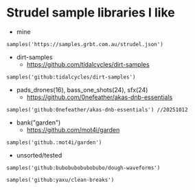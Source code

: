 # Strudel sample libraries I like

- mine
```
samples('https://samples.grbt.com.au/strudel.json')
```

- dirt-samples
  - https://github.com/tidalcycles/dirt-samples
```
samples('github:tidalcycles/dirt-samples')
```

- pads_drones(16), bass_one_shots(24), sfx(24)
  - https://github.com/0nefeather/akas-dnb-essentials
```
samples('github:0nefeather/akas-dnb-essentials') //20251012
```

- bank("garden")
  - https://github.com/mot4i/garden
```
samples('github.:mot4i/garden')
```

- unsorted/tested
```
samples('github:bubobubobubobubo/dough-waveforms')
```
```
samples('github:yaxu/clean-breaks')
```
